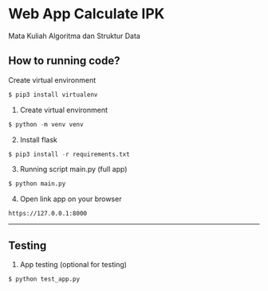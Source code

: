 # Web App Calculate IPK
Mata Kuliah Algoritma dan Struktur Data

## How to running code?

Create virtual environment
```python
$ pip3 install virtualenv
```

1. Create virtual environment
```python
$ python -m venv venv
```

2. Install flask
```python
$ pip3 install -r requirements.txt
```

3. Running script main.py (full app)
```python
$ python main.py
```

4. Open link app on your browser
```
https://127.0.0.1:8000
```

---
## Testing

1. App testing (optional for testing)
```python
$ python test_app.py
```
